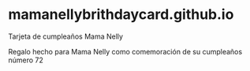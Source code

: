 # mamanellybrithdaycard.github.io
Tarjeta de cumpleaños Mama Nelly

Regalo hecho para Mama Nelly como comemoración de su cumpleaños número 72
